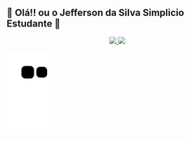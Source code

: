 ## 🐒 Olá!! ou o Jefferson da Silva Simplicio Estudante 🐒
<div align="center">
  <a href="https://github.com/Jefferson-Simplicio">
  <img height="170em" src="https://github-readme-stats.vercel.app/api?username=Jefferson-Simplicio&show_icons=true&theme=dracula&include_all_commits=true&count_private=true"/>
  <img height="170em" src="https://github-readme-stats.vercel.app/api/top-langs/?username=Jefferson-Simplicio&layout=compact&langs_count=7&theme=dracula"/>
</div>

 ![Snake animation](https://github.com/Jefferson-Simplicio/Jefferson-Simplicio/blob/output/github-contribution-grid-snake.svg)
